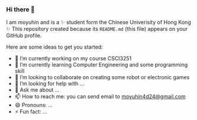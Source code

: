 ### Hi there 👋

I am moyuhin and is a ✨ student form the Chinese Univerisity of Hong Kong ✨ 
This repository created  because its `README.md` (this file) appears on your GitHub profile.

Here are some ideas to get you started:

- 🔭 I’m currently working on my course CSCI3251
- 🌱 I’m currently learning Computer Engineering and some programming skill
- 👯 I’m looking to collaborate on creating some robot or electronic games
- 🤔 I’m looking for help with ...
- 💬 Ask me about ...
- 📫 How to reach me: you can send email to moyuhin4d24@gmail.com
- 😄 Pronouns: ...
- ⚡ Fun fact: ...

